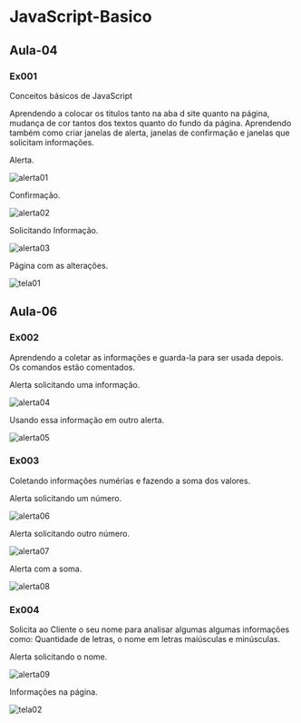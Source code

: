 # JavaScript-Basico
## Aula-04
### Ex001

 Conceitos básicos de JavaScript

 Aprendendo a colocar os titulos tanto na aba d site quanto na página, mudança de cor tantos dos textos quanto do fundo da página. Aprendendo também como criar janelas de alerta, janelas de confirmação e janelas que solicitam informações.

 Alerta.

 ![alerta01](https://user-images.githubusercontent.com/66435215/83955314-f83a9080-a827-11ea-919d-c7b38acc81da.png)

 Confirmação.

 ![alerta02](https://user-images.githubusercontent.com/66435215/83955321-0be5f700-a828-11ea-87fa-649d6b7e090a.png)

 Solicitando Informação.

 ![alerta03](https://user-images.githubusercontent.com/66435215/83955326-1acca980-a828-11ea-8a61-13fcb56ee4b0.png)

 Página com as alterações.
 
 ![tela01](https://user-images.githubusercontent.com/66435215/83955331-25873e80-a828-11ea-937d-8b62fdaecea6.png)

 ## Aula-06
 ### Ex002

 Aprendendo a coletar as informações e guarda-la para ser usada depois. Os comandos estão comentados.

 Alerta solicitando uma informação.

 ![alerta04](https://user-images.githubusercontent.com/66435215/83956082-831f8900-a830-11ea-8e19-1b29a04d6b70.png)

 Usando essa informação em outro alerta.

 ![alerta05](https://user-images.githubusercontent.com/66435215/83955673-ce836880-a82b-11ea-8771-2b1ca9b9e338.png)

 ### Ex003

 Coletando informações numérias e fazendo a soma dos valores.

 Alerta solicitando um número.

![alerta06](https://user-images.githubusercontent.com/66435215/83955722-a0525880-a82c-11ea-8581-22bb94014f52.png)

 Alerta solicitando outro número.

 ![alerta07](https://user-images.githubusercontent.com/66435215/83955729-aea07480-a82c-11ea-90f7-e0e5721e7601.png)

 Alerta com a soma.

 ![alerta08](https://user-images.githubusercontent.com/66435215/83955735-b8c27300-a82c-11ea-9af8-f4d02ce3b1a9.png)

### Ex004

Solicita ao Cliente o seu nome para analisar algumas algumas informações como: Quantidade de letras, o nome em letras maiúsculas e minúsculas.

Alerta solicitando o nome.

![alerta09](https://user-images.githubusercontent.com/66435215/83955995-58810080-a82f-11ea-9985-fe41810fd663.png)

Informações na página.

![tela02](https://user-images.githubusercontent.com/66435215/83956000-62a2ff00-a82f-11ea-809e-4f003a7481cd.png)
